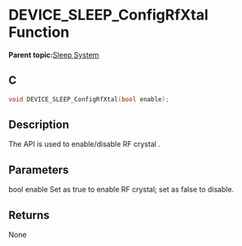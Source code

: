# DEVICE\_SLEEP\_ConfigRfXtal Function

**Parent topic:**[Sleep System](GUID-BBF940E8-361C-4418-AA6E-7E55FE94DD87.md)

## C

```c
void DEVICE_SLEEP_ConfigRfXtal(bool enable);
```

## Description

The API is used to enable/disable RF crystal .

## Parameters

bool enable Set as true to enable RF crystal; set as false to disable.

## Returns

None

